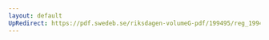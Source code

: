 ```yaml
---
layout: default
UpRedirect: https://pdf.swedeb.se/riksdagen-volumeG-pdf/199495/reg_199495/reg_199495_0097.pdf
---
```


